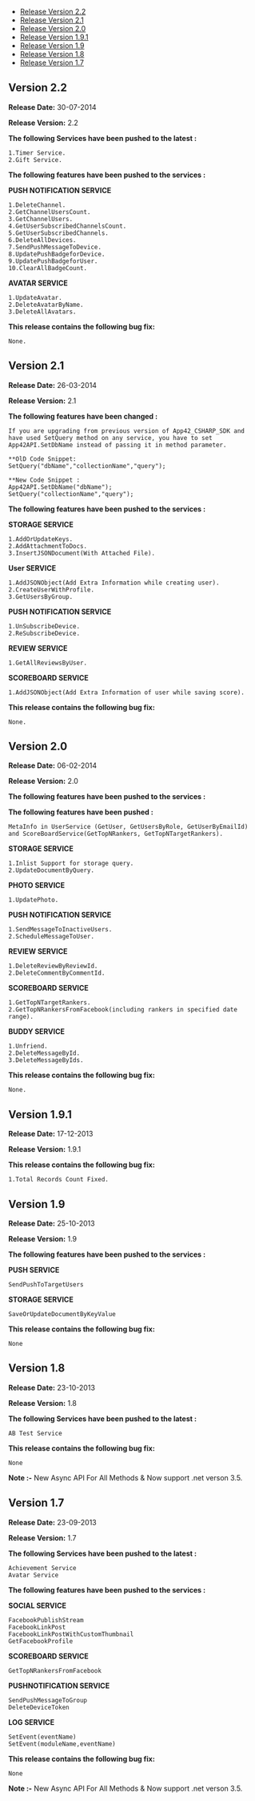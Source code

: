 * [Release Version 2.2](https://github.com/shephertz/App42_CSHARP_SDK/blob/master/Change%20Log.md#version-22)
* [Release Version 2.1](https://github.com/shephertz/App42_CSHARP_SDK/blob/master/Change%20Log.md#version-21)
* [Release Version 2.0](https://github.com/shephertz/App42_CSHARP_SDK/blob/master/Change%20Log.md#version-20)
* [Release Version 1.9.1](https://github.com/shephertz/App42_CSHARP_SDK/blob/master/Change%20Log.md#version-191)
* [Release Version 1.9](https://github.com/shephertz/App42_CSHARP_SDK/blob/master/Change%20Log.md#version-19)
* [Release Version 1.8](https://github.com/shephertz/App42_CSHARP_SDK/blob/master/Change%20Log.md#version-18)
* [Release Version 1.7](https://github.com/shephertz/App42_CSHARP_SDK/blob/master/Change%20Log.md#version-17)

## Version 2.2

**Release Date:** 30-07-2014

**Release Version:** 2.2

**The following Services have been pushed to the latest :**

```
1.Timer Service.
2.Gift Service.
```

**The following features have been pushed to the services :**

**PUSH NOTIFICATION SERVICE**
```
1.DeleteChannel.
2.GetChannelUsersCount.
3.GetChannelUsers.
4.GetUserSubscribedChannelsCount.
5.GetUserSubscribedChannels.
6.DeleteAllDevices.
7.SendPushMessageToDevice.
8.UpdatePushBadgeforDevice.
9.UpdatePushBadgeforUser.
10.ClearAllBadgeCount.
```

**AVATAR SERVICE**
```
1.UpdateAvatar.
2.DeleteAvatarByName.
3.DeleteAllAvatars.
```

**This release contains the following bug fix:**

```
None.
```


## Version 2.1

**Release Date:** 26-03-2014

**Release Version:** 2.1

**The following features have been changed :**

```
If you are upgrading from previous version of App42_CSHARP_SDK and have used SetQuery method on any service, you have to set App42API.SetDbName instead of passing it in method parameter.

**OlD Code Snippet:
SetQuery("dbName","collectionName","query");

**New Code Snippet :
App42API.SetDbName("dbName");
SetQuery("collectionName","query");
```

**The following features have been pushed to the services :**

**STORAGE SERVICE**

```
1.AddOrUpdateKeys.
2.AddAttachmentToDocs.
3.InsertJSONDocument(With Attached File).
```

**User SERVICE**

```
1.AddJSONObject(Add Extra Information while creating user).
2.CreateUserWithProfile.
3.GetUsersByGroup.
```

**PUSH NOTIFICATION SERVICE**
```
1.UnSubscribeDevice.
2.ReSubscribeDevice.
```

**REVIEW SERVICE**
```
1.GetAllReviewsByUser.
```

**SCOREBOARD SERVICE**
```
1.AddJSONObject(Add Extra Information of user while saving score).
```

**This release contains the following bug fix:**

```
None.
```


## Version 2.0

**Release Date:** 06-02-2014

**Release Version:** 2.0

**The following features have been pushed to the services :**

**The following features have been pushed  :**

```
MetaInfo in UserService (GetUser, GetUsersByRole, GetUserByEmailId) and ScoreBoardService(GetTopNRankers, GetTopNTargetRankers).
```

**STORAGE SERVICE**
```
1.Inlist Support for storage query.
2.UpdateDocumentByQuery.
```

**PHOTO SERVICE**
```
1.UpdatePhoto.
```

**PUSH NOTIFICATION SERVICE**
```
1.SendMessageToInactiveUsers.
2.ScheduleMessageToUser.
```

**REVIEW SERVICE**
```
1.DeleteReviewByReviewId.
2.DeleteCommentByCommentId.
```

**SCOREBOARD SERVICE**
```
1.GetTopNTargetRankers.
2.GetTopNRankersFromFacebook(including rankers in specified date range).
```

**BUDDY SERVICE**
```
1.Unfriend.
2.DeleteMessageById.
3.DeleteMessageByIds.
```

**This release contains the following bug fix:**

```
None.
```

## Version 1.9.1

**Release Date:** 17-12-2013

**Release Version:** 1.9.1

**This release contains the following bug fix:**

```
1.Total Records Count Fixed.
```

## Version 1.9

**Release Date:** 25-10-2013

**Release Version:** 1.9

**The following features have been pushed to the services :**

**PUSH SERVICE**

```
SendPushToTargetUsers
```

**STORAGE SERVICE**

```
SaveOrUpdateDocumentByKeyValue
```

**This release contains the following bug fix:**

```
None
```

## Version 1.8

**Release Date:** 23-10-2013

**Release Version:** 1.8

**The following Services have been pushed to the latest :**

```
AB Test Service
```

**This release contains the following bug fix:**

```
None
```
**Note :-** New Async API For All Methods & Now support .net verson 3.5.


## Version 1.7

**Release Date:** 23-09-2013

**Release Version:** 1.7

**The following Services have been pushed to the latest :**

```
Achievement Service
Avatar Service
```

**The following features have been pushed to the services :**

**SOCIAL SERVICE**

```
FacebookPublishStream
FacebookLinkPost
FacebookLinkPostWithCustomThumbnail
GetFacebookProfile
```

**SCOREBOARD SERVICE**

```
GetTopNRankersFromFacebook
```

**PUSHNOTIFICATION SERVICE**

```
SendPushMessageToGroup
DeleteDeviceToken
```

**LOG SERVICE**

```
SetEvent(eventName)
SetEvent(moduleName,eventName)
```


**This release contains the following bug fix:**

```
None
```

**Note :-** New Async API For All Methods & Now support .net verson 3.5.

